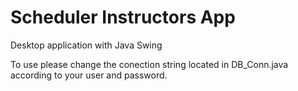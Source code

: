 # Scheduler Instructors App

Desktop application with Java Swing

To use please change the conection string located in DB_Conn.java according to your user and password.
